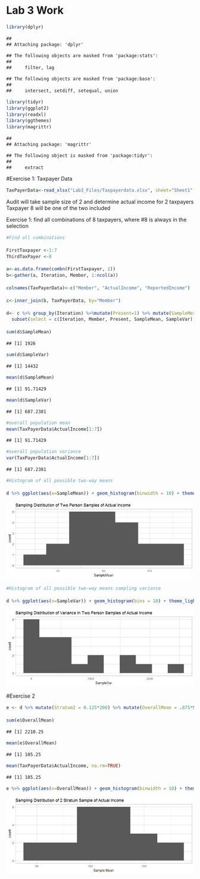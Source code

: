 # Lab 3 Work


```r
library(dplyr)
```

```
## 
## Attaching package: 'dplyr'
```

```
## The following objects are masked from 'package:stats':
## 
##     filter, lag
```

```
## The following objects are masked from 'package:base':
## 
##     intersect, setdiff, setequal, union
```

```r
library(tidyr)
library(ggplot2)
library(readxl)
library(ggthemes)
library(magrittr)
```

```
## 
## Attaching package: 'magrittr'
```

```
## The following object is masked from 'package:tidyr':
## 
##     extract
```

#Exercise 1: Taxpayer Data


```r
TaxPayerData<-read_xlsx("Lab3_Files/Taxpayerdata.xlsx", sheet="Sheet1", skip=2)
```

Audit will take sample size of 2 and determine actual income for 2 taxpayers
Taxpayer 8 will be one of the two included

Exercise 1: find all combinations of 8 taxpayers, where #8 is always in the selection


```r
#Find all combinations

FirstTaxpayer <-1:7
ThirdTaxPayer <-8

a<-as.data.frame(combn(FirstTaxpayer, 2))
b<-gather(a, Iteration, Member, 1:ncol(a))

colnames(TaxPayerData)<-c("Member", "ActualIncome", "ReportedIncome")

c<-inner_join(b, TaxPayerData, by="Member")

d<- c %>% group_by(Iteration) %>%mutate(Present=1) %>% mutate(SampleMean = mean(ActualIncome), SampleVar = var(ActualIncome)) %>%
  subset(select = c(Iteration, Member, Present, SampleMean, SampleVar)) %>% spread(Member, Present, fill=0)

sum(d$SampleMean)
```

```
## [1] 1926
```

```r
sum(d$SampleVar)
```

```
## [1] 14432
```

```r
mean(d$SampleMean)
```

```
## [1] 91.71429
```

```r
mean(d$SampleVar)
```

```
## [1] 687.2381
```


```r
#overall population mean
mean(TaxPayerData$ActualIncome[1:7])
```

```
## [1] 91.71429
```

```r
#overall population variance
var(TaxPayerData$ActualIncome[1:7])
```

```
## [1] 687.2381
```


```r
#Histogram of all possible two-way means

d %>% ggplot(aes(x=SampleMean)) + geom_histogram(binwidth = 10) + theme_light() + ggtitle("Sampling Distribution of Two Person Samples of Actual Income")
```

![](Lab3_files/figure-html/unnamed-chunk-5-1.png)<!-- -->


```r
#Histogram of all possible two-way means sampling variance

d %>% ggplot(aes(x=SampleVar)) + geom_histogram(bins = 10) + theme_light() + ggtitle("Sampling Distribution of Variance in Two Person Samples of Actual Income")
```

![](Lab3_files/figure-html/unnamed-chunk-6-1.png)<!-- -->

#Exercise 2

```r
e <- d %>% mutate(Stratum2 = 0.125*200) %>% mutate(OverallMean = .875*SampleMean + Stratum2)

sum(e$OverallMean)
```

```
## [1] 2210.25
```

```r
mean(e$OverallMean)
```

```
## [1] 105.25
```



```r
mean(TaxPayerData$ActualIncome, na.rm=TRUE)
```

```
## [1] 105.25
```


```r
e %>% ggplot(aes(x=OverallMean)) + geom_histogram(binwidth = 10) + theme_light() + ggtitle("Sampling Distribution of 2 Stratum Sample of Actual Income") + scale_x_continuous("Sample Mean")
```

![](Lab3_files/figure-html/unnamed-chunk-9-1.png)<!-- -->
